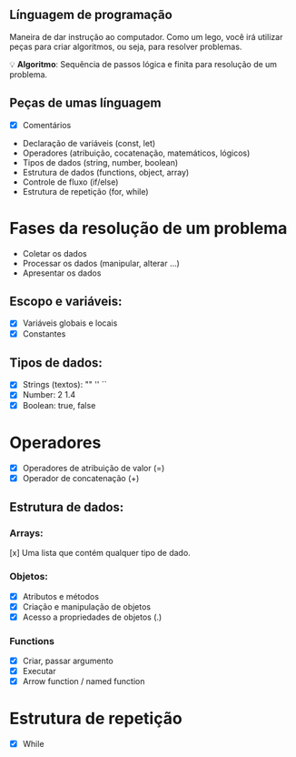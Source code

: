 ## Línguagem de programação

Maneira de dar instrução ao computador.
Como um lego, você irá utilizar peças para criar algoritmos, ou seja, para resolver problemas.

💡 **Algoritmo**: Sequência de passos lógica e finita para resolução de um problema.

## Peças de umas línguagem

- [x] Comentários
- Declaração de variáveis (const, let)
- Operadores (atribuição, cocatenação, matemáticos, lógicos)
- Tipos de dados (string, number, boolean)
- Estrutura de dados (functions, object, array)
- Controle de fluxo (if/else)
- Estrutura de repetição (for, while)

# Fases da resolução de um problema

- Coletar os dados
- Processar os dados (manipular, alterar ...)
- Apresentar os dados

## Escopo e variáveis:

- [x] Variáveis globais e locais
- [x] Constantes

## Tipos de dados:

- [x] Strings (textos): "" '' ``
- [x] Number: 2 1.4
- [x] Boolean: true, false

# Operadores

- [x] Operadores de atribuição de valor (=)
- [x] Operador de concatenação (+)

## Estrutura de dados:

### Arrays:

[x] Uma lista que contém qualquer tipo de dado.

### Objetos:

- [x] Atributos e métodos
- [x] Criação e manipulação de objetos
- [x] Acesso a propriedades de objetos (.)

### Functions

- [x] Criar, passar argumento
- [x] Executar
- [x] Arrow function / named function

# Estrutura de repetição

- [x] While